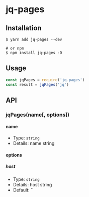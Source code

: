 # jq-pages

## Installation

```shell
$ yarn add jq-pages --dev

# or npm
$ npm install jq-pages -D
```

## Usage

<!-- TODO: Introduction of API use -->

```javascript
const jqPages = require('jq-pages')
const result = jqPages('jq')
```

## API

<!-- TODO: Introduction of API -->

### jqPages(name[, options])

#### name

- Type: `string`
- Details: name string

#### options

##### host

- Type: `string`
- Details: host string
- Default: ``
